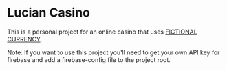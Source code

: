 # Lucian Casino
This is a personal project for an online casino that uses <u>FICTIONAL CURRENCY</u>. <br>

Note: If you want to use this project you'll need to get your own API key for firebase and add a firebase-config file to the project root.